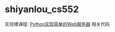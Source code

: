 shiyanlou_cs552
===============

实验楼课程: [Python实现简单的Web服务器](http://www.shiyanlou.com/courses/552) 相关代码